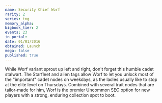 ```yaml
---
name: Security Chief Worf
rarity: 2
series: tng
memory_alpha:
bigbook_tier: 2
events: 23
in_portal:
date: 01/01/2016
obtained: Launch
mega: false
published: true
---
```


While Worf variant sprout up left and right, don't forget this humble cadet stalwart. The Starfleet and alien tags allow Worf to let you unlock most of the "important" cadet nodes on weekdays, as the ladies usually like to stop at the elite level on Thursdays. Combined with several trait nodes that are tailor-made for him, Worf is the premier Uncommon SEC option for new players with a strong, enduring collection spot to boot.

